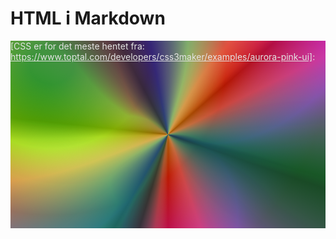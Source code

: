 # HTML i Markdown

<div
    id="example-element"
    style="background:
            conic-gradient(
                from 180deg at 50% 50%,
                rgba(0, 0, 0, 1) 0deg,
                rgba(255, 255, 255, 0.7) 17deg,
                rgba(0, 0, 0, 1) 88deg,
                rgba(255, 255, 255, 0.7) 152deg,
                rgba(0, 0, 0, 1) 225deg,
                rgba(255, 255, 255, 0.7) 289deg,
                rgba(0, 0, 0, 1) 360deg
            ),
            conic-gradient(
                from 180deg at 50% 50%,
                rgba(0, 0, 0, 1) 0deg,
                rgba(255, 255, 255, 1) 30deg,
                rgba(0, 0, 0, 1) 96deg,
                rgba(255, 255, 255, 1) 169deg,
                rgba(0, 0, 0, 1) 229deg,
                rgba(255, 255, 255, 1) 285deg,
                rgba(0, 0, 0, 1) 360deg
            ),
            radial-gradient(
                88% 127% at 13% 13%,
                rgba(248, 110, 251, 1) 8%,
                rgba(115, 66, 255, 1) 35%,
                rgba(66, 232, 255, 1) 63%,
                rgba(66, 255, 107, 1) 100%
            );
            background-blend-mode: screen, difference, normal;
            mix-blend-mode: exclusion;
            width: 100%;
            height: 300px;
            transition: transform 2.0s ease-in-out;
            transition-delay: 50ms;"
            onmouseover="this.style.transform='scaleX(3.5)'"
            onmouseout="this.style.transform='scale(1)'"
/>

[CSS er for det meste hentet fra: https://www.toptal.com/developers/css3maker/examples/aurora-pink-ui]:
